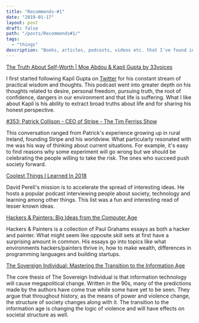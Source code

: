 ```yaml
---
title: "Recommends-#1"
date: "2019-01-17"
layout: post
draft: false
path: "/posts/Recommends#1/"
tags:
  - "things"
description: "Books, articles, podcasts, videos etc. that I've found interesting lately"
---
```


[The Truth About Self-Worth | Moe Abdou & Kapil Gupta by 33voices](https://soundcloud.com/33voices/the-truth-about-self-worth-moe-abdou-kapil-gupta)

I first started following Kapil Gupta on [Twitter](https://twitter.com/KapilGuptaMD) for his constant stream of practical wisdom and thoughts. This podcast went into greater depth on his thoughts related to desire, personal freedom, pursuing truth, the root of confidence, dangers in our environment and that life is suffering. What I like about Kapil is his ability to extract broad truths about life and for sharing his honest perspective.

[#353: Patrick Collison - CEO of Stripe - The Tim Ferriss Show](https://overcast.fm/+KebueAwmg)

This conversation ranged from Patrick's experience growing up in rural Ireland, founding Stripe and his worldview. What particularly resonated with me was his way of thinking about current situations. For example, it's easy to find reasons why some experiment will go wrong but we should be celebrating the people willing to take the risk. The ones who succeed push society forward.

[Coolest Things I Learned In 2018](http://www.perell.com/blog/coolest-things-2018)

David Perell's mission is to accelerate the spread of interesting ideas. He hosts a popular podcast interviewing people about society, technology and learning among other things. This list was a fun and interesting read of lesser known ideas.

[Hackers & Painters: Big Ideas from the Computer Age](https://www.amazon.com/Hackers-Painters-Big-Ideas-Computer/dp/1449389554)

Hackers & Painters is a collection of Paul Grahams essays as both a hacker and painter. What might seem like opposite skill sets at first have a surprising amount in common. His essays go into topics like what environments hackers/painters thrive in, how to make wealth, differences in programming languages and building startups.

[The Sovereign Individual: Mastering the Transition to the Information Age](https://www.amazon.com/Sovereign-Individual-Mastering-Transition-Information/dp/0684832720/ref=sr_1_1?ie=UTF8&qid=1547708659&sr=8-1&keywords=the+sovereign+individual﻿)  

The core thesis of The Sovereign Individual is that information technology will cause megapolitical change. Written in the 90s, many of the predictions made by the authors have come true while some have yet to be seen. They argue that throughout history, as the means of power and violence change, the structure of society changes along with it. The transition to the information age is changing the logic of violence and will have effects on societal structure as well.
